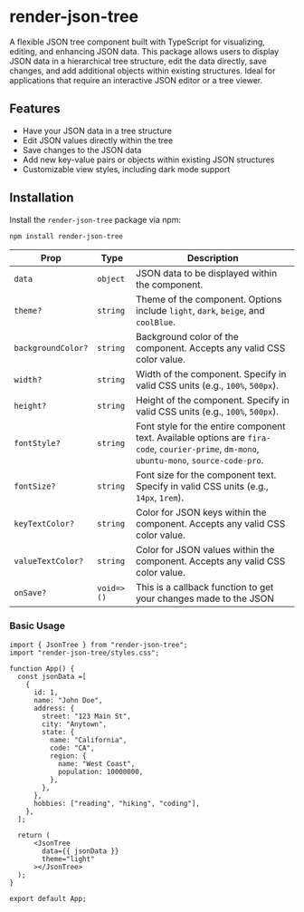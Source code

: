 # render-json-tree

A flexible JSON tree component built with TypeScript for visualizing, editing, and enhancing JSON data. This package allows users to display JSON data in a hierarchical tree structure, edit the data directly, save changes, and add additional objects within existing structures. Ideal for applications that require an interactive JSON editor or a tree viewer.

## Features

- Have your JSON data in a tree structure
- Edit JSON values directly within the tree
- Save changes to the JSON data
- Add new key-value pairs or objects within existing JSON structures
- Customizable view styles, including dark mode support

## Installation

Install the `render-json-tree` package via npm:

``` bash
npm install render-json-tree
```

| Prop               | Type       | Description                                                                                                                                |
| ------------------ | ---------- | ------------------------------------------------------------------------------------------------------------------------------------------ |
| `data`             | `object`   | JSON data to be displayed within the component.                                                                                            |
| `theme?`           | `string`   | Theme of the component. Options include `light`, `dark`, `beige`, and `coolBlue`.                                                          |
| `backgroundColor?` | `string`   | Background color of the component. Accepts any valid CSS color value.                                                                      |
| `width?`           | `string`   | Width of the component. Specify in valid CSS units (e.g., `100%`, `500px`).                                                                |
| `height?`          | `string`   | Height of the component. Specify in valid CSS units (e.g., `100%`, `500px`).                                                               |
| `fontStyle?`       | `string`   | Font style for the entire component text. Available options are `fira-code`, `courier-prime`, `dm-mono`, `ubuntu-mono`, `source-code-pro`. |
| `fontSize?`        | `string`   | Font size for the component text. Specify in valid CSS units (e.g., `14px`, `1rem`).                                                       |
| `keyTextColor?`    | `string`   | Color for JSON keys within the component. Accepts any valid CSS color value.                                                               |
| `valueTextColor?`  | `string`   | Color for JSON values within the component. Accepts any valid CSS color value.                                                             |
| `onSave?`          | `void=>()` | This is a callback function to get your changes made to the JSON                                                                           |

### Basic Usage

```
import { JsonTree } from "render-json-tree";
import "render-json-tree/styles.css";

function App() {
  const jsonData =[
    {
      id: 1,
      name: "John Doe",
      address: {
        street: "123 Main St",
        city: "Anytown",
        state: {
          name: "California",
          code: "CA",
          region: {
            name: "West Coast",
            population: 10000000,
          },
        },
      },
      hobbies: ["reading", "hiking", "coding"],
    },
  ];

  return (
      <JsonTree
        data={{ jsonData }}
        theme="light"
      ></JsonTree>
  );
}

export default App;

```
